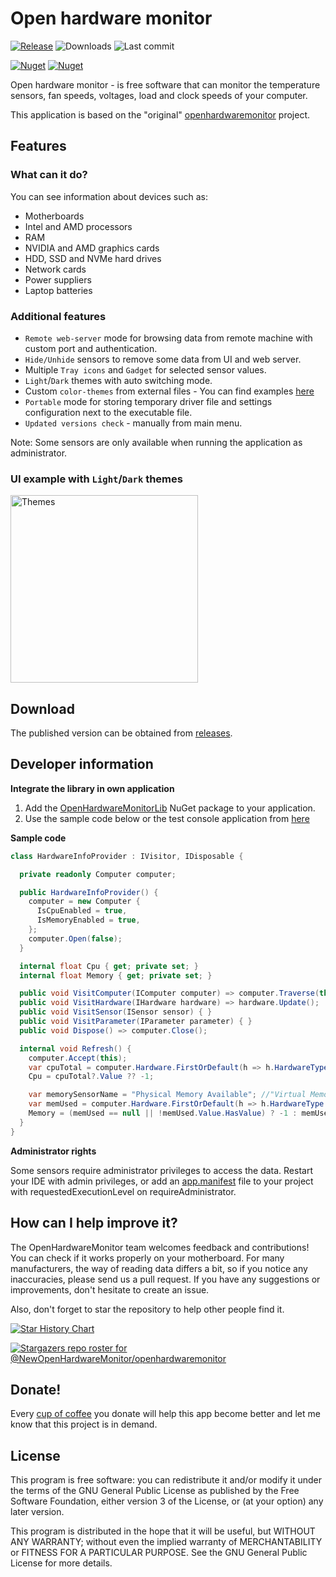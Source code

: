 # Open hardware monitor
[![Release](https://img.shields.io/github/v/release/NewOpenHardwareMonitor/openhardwaremonitor)](https://github.com/NewOpenHardwareMonitor/openhardwaremonitor/releases/latest)
![Downloads](https://img.shields.io/github/downloads/NewOpenHardwareMonitor/openhardwaremonitor/total?color=ff4f42)
![Last commit](https://img.shields.io/github/last-commit/NewOpenHardwareMonitor/openhardwaremonitor?color=00AD00)

[![Nuget](https://img.shields.io/nuget/v/OpenHardwareMonitorLib)](https://www.nuget.org/packages/OpenHardwareMonitorLib/)
[![Nuget](https://img.shields.io/nuget/dt/OpenHardwareMonitorLib?label=nuget-downloads)](https://www.nuget.org/packages/OpenHardwareMonitorLib/)

Open hardware monitor - is free software that can monitor the temperature sensors, fan speeds, voltages, load and clock speeds of your computer.

This application is based on the "original" [openhardwaremonitor](https://github.com/openhardwaremonitor/openhardwaremonitor) project.

## Features

### What can it do?

You can see information about devices such as:
 - Motherboards
 - Intel and AMD processors
 - RAM
 - NVIDIA and AMD graphics cards
 - HDD, SSD and NVMe hard drives
 - Network cards
 - Power suppliers
 - Laptop batteries

### Additional features

 - `Remote web-server` mode for browsing data from remote machine with custom port and authentication.
 - `Hide/Unhide` sensors to remove some data from UI and web server.
 - Multiple `Tray icons` and `Gadget` for selected sensor values.
 - `Light`/`Dark` themes with auto switching mode.
 - Custom `color-themes` from external files - You can find examples [here](https://github.com/NewOpenHardwareMonitor/openhardwaremonitor/tree/dev/OpenHardwareMonitor/Resources/themes)
 - `Portable` mode for storing temporary driver file and settings configuration next to the executable file.
 - `Updated versions check` - manually from main menu.

 Note: Some sensors are only available when running the application as administrator.

### UI example with `Light`/`Dark` themes

[<img src="https://github.com/NewOpenHardwareMonitor/openhardwaremonitor/raw/master/themes.png" alt="Themes" width="300"/>](https://github.com/NewOpenHardwareMonitor/openhardwaremonitor/raw/master/themes.png)

## Download

The published version can be obtained from [releases](https://github.com/NewOpenHardwareMonitor/openhardwaremonitor/releases).


## Developer information
**Integrate the library in own application**
1. Add the [OpenHardwareMonitorLib](https://www.nuget.org/packages/OpenHardwareMonitorLib/) NuGet package to your application.
2. Use the sample code below or the test console application from [here](https://github.com/NewOpenHardwareMonitor/openhardwaremonitor/tree/dev/LibTest)


**Sample code**
```c#
class HardwareInfoProvider : IVisitor, IDisposable {

  private readonly Computer computer;

  public HardwareInfoProvider() {
    computer = new Computer {
      IsCpuEnabled = true,
      IsMemoryEnabled = true,
    };
    computer.Open(false);
  }

  internal float Cpu { get; private set; }
  internal float Memory { get; private set; }

  public void VisitComputer(IComputer computer) => computer.Traverse(this);
  public void VisitHardware(IHardware hardware) => hardware.Update();
  public void VisitSensor(ISensor sensor) { }
  public void VisitParameter(IParameter parameter) { }
  public void Dispose() => computer.Close();

  internal void Refresh() {
    computer.Accept(this);
    var cpuTotal = computer.Hardware.FirstOrDefault(h => h.HardwareType == HardwareType.Cpu)?.Sensors.FirstOrDefault(s => s.SensorType == SensorType.Load && s.Name == "CPU Total");
    Cpu = cpuTotal?.Value ?? -1;

    var memorySensorName = "Physical Memory Available"; //"Virtual Memory Available";
    var memUsed = computer.Hardware.FirstOrDefault(h => h.HardwareType == HardwareType.Memory)?.Sensors.FirstOrDefault(s => s.SensorType == SensorType.Data && s.Name == memorySensorName);
    Memory = (memUsed == null || !memUsed.Value.HasValue) ? -1 : memUsed.Value.Value * 1024; //GB -> MB
  }
}
```

**Administrator rights**

Some sensors require administrator privileges to access the data. Restart your IDE with admin privileges, or add an [app.manifest](https://learn.microsoft.com/en-us/windows/win32/sbscs/application-manifests) file to your project with requestedExecutionLevel on requireAdministrator.


## How can I help improve it?
The OpenHardwareMonitor team welcomes feedback and contributions!<br/>
You can check if it works properly on your motherboard. For many manufacturers, the way of reading data differs a bit, so if you notice any inaccuracies, please send us a pull request. If you have any suggestions or improvements, don't hesitate to create an issue.

Also, don't forget to star the repository to help other people find it.

[![Star History Chart](https://api.star-history.com/svg?repos=NewOpenHardwareMonitor/openhardwaremonitor&type=Date)](https://star-history.com/#NewOpenHardwareMonitor/openhardwaremonitor&Date)

[![Stargazers repo roster for @NewOpenHardwareMonitor/openhardwaremonitor](https://reporoster.com/stars/NewOpenHardwareMonitor/openhardwaremonitor)](https://github.com/NewOpenHardwareMonitor/openhardwaremonitor/stargazers)

## Donate!
Every [cup of coffee](https://patreon.com/SergiyE) you donate will help this app become better and let me know that this project is in demand.

## License

This program is free software: you can redistribute it and/or modify it under the terms of the GNU General Public License as published by the Free Software Foundation, either version 3 of the License, or (at your option) any later version.

This program is distributed in the hope that it will be useful, but WITHOUT ANY WARRANTY; without even the implied warranty of MERCHANTABILITY or FITNESS FOR A PARTICULAR PURPOSE.  See the GNU General Public License for more details.

